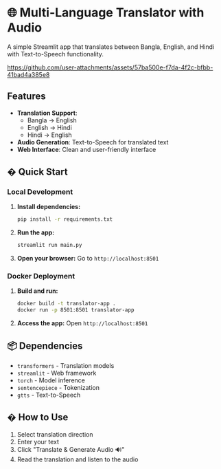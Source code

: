 # 🌐 Multi-Language Translator with Audio

A simple Streamlit app that translates between Bangla, English, and Hindi with Text-to-Speech functionality.

https://github.com/user-attachments/assets/57ba500e-f7da-4f2c-bfbb-41bad4a385e8

## Features
- **Translation Support**: 
  - Bangla → English
  - English → Hindi
  - Hindi → English
- **Audio Generation**: Text-to-Speech for translated text
- **Web Interface**: Clean and user-friendly interface

## � Quick Start

### Local Development

1. **Install dependencies:**
   ```bash
   pip install -r requirements.txt
   ```

2. **Run the app:**
   ```bash
   streamlit run main.py
   ```

3. **Open your browser:**
   Go to `http://localhost:8501`

### Docker Deployment

1. **Build and run:**
   ```bash
   docker build -t translator-app .
   docker run -p 8501:8501 translator-app
   ```

2. **Access the app:**
   Open `http://localhost:8501`

## 📦 Dependencies

- `transformers` - Translation models
- `streamlit` - Web framework  
- `torch` - Model inference
- `sentencepiece` - Tokenization
- `gtts` - Text-to-Speech

## � How to Use

1. Select translation direction
2. Enter your text
3. Click "Translate & Generate Audio 🔊"
4. Read the translation and listen to the audio
